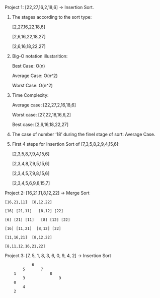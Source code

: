 Project 1: [22,27,16,2,18,6] -> Insertion Sort.

1.	The stages according to the sort type:

	[2,27,16,22,18,6]
	
	[2,6,16,22,18,27]
	
	[2,6,16,18,22,27]

2.	Big-O notation illustarition: 

	Best Case: O(n)

	Average Case: O(n^2)

	Worst Case: O(n^2)

3.	Time Complexity: 

	Average case: [22,27,2,16,18,6]

	Worst case:  [27,22,18,16,6,2]

	Best case:    [2,6,16,18,22,27]

4.	The case of number ’18’ during the finel stage of sort: Average Case.

5.	First 4 steps for Insertion Sort of [7,3,5,8,2,9,4,15,6]:

	[2,3,5,8,7,9,4,15,6]
	
	[2,3,4,8,7,9,5,15,6]
	
	[2,3,4,5,7,9,8,15,6]
	
	[2,3,4,5,6,9,8,15,7]
	
Project 2: [16,21,11,8,12,22] -> Merge Sort

	[16,21,11]  [8,12,22] 

	[16] [21,11]   [8,12] [22]

	[6] [21] [11]   [8] [12] [22]

	[16] [11,21]  [8,12] [22]

	[11,16,21]  [8,12,22]

	[8,11,12,16,21,22]



Project 3: [7, 5, 1, 8, 3, 6, 0, 9, 4, 2] -> Insertion Sort

				6
			5		7
		1				8
			3				9
		0	
			4
		2		
